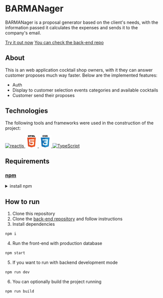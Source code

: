 # BARMANager

BARMANager is a proposal generator based on the client's needs, with the information passed it calculates the expenses and sends it to the company's email.

[Try it out now](http://barmanager-front.vercel.app/)
[You can check the back-end repo](https://github.com/leonardo-otero390/barmanager-back)

## About

This is an web application cocktail shop owners, with it they can answer customer proposes much way faster. Below are the implemented features:

- Auth
- Display to customer selection events categories and available cocktails
- Customer send their proposes

## Technologies

The following tools and frameworks were used in the construction of the project:

<a title="React" href="https://pt-br.reactjs.org/" target="_blank" rel="noreferrer"> 
    <img src="https://upload.wikimedia.org/wikipedia/commons/a/a7/React-icon.svg" alt="reactjs" width="40" height="40"/> 
</a>
<a title="HTML" href="https://www.w3.org/html/" target="_blank" rel="noreferrer"> 
    <img src="https://raw.githubusercontent.com/devicons/devicon/master/icons/html5/html5-original-wordmark.svg" alt="html5" width="40" height="40"/> 
</a>
<a title="CSS" href="https://www.w3schools.com/css/" target="_blank" rel="noreferrer"> 
    <img src="https://raw.githubusercontent.com/devicons/devicon/master/icons/css3/css3-original-wordmark.svg" alt="css3" width="40" height="40"/> 
</a>
<a title="TypeScript" href="https://www.typescriptlang.org/" target="_blank" rel="noreferrer"> 
      <img src="https://user-images.githubusercontent.com/85591297/157519943-9da08e53-e59d-450a-8b0d-81af17974fd0.svg" alt="TypeScript" height="40"/>
</a>

## Requirements

### [npm](https://www.npmjs.com/)

<details>
    <summary>install npm</summary>

```bash
wget -qO- <https://raw.githubusercontent.com/nvm-sh/nvm/v0.38.0/install.sh> | bash

## Or this command
wget -qO- https://raw.githubusercontent.com/nvm-sh/nvm/v0.38.0/install.sh | bash

# Close and open terminal
nvm install --lts
nvm use --lts
# Verify node version
node --version # Must show v14.16.1
# Verify npm version
npm -v
```

</details>

## How to run

1. Clone this repository
2. Clone the [back-end repository](https://github.com/leonardo-otero390/barmanager-back) and follow instructions
3. Install dependencies

```bash
npm i
```

4. Run the front-end with production database

```bash
npm start
```

5. If you want to run with backend development mode

```bash
npm run dev
```

6. You can optionally build the project running

```bash
npm run build
```
